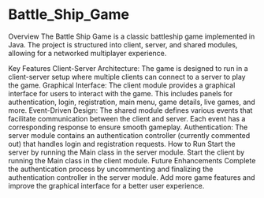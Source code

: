 # Battle_Ship_Game
Overview
The Battle Ship Game is a classic battleship game implemented in Java. The project is structured into client, server, and shared modules, allowing for a networked multiplayer experience.

Key Features
Client-Server Architecture: The game is designed to run in a client-server setup where multiple clients can connect to a server to play the game.
Graphical Interface: The client module provides a graphical interface for users to interact with the game. This includes panels for authentication, login, registration, main menu, game details, live games, and more.
Event-Driven Design: The shared module defines various events that facilitate communication between the client and server. Each event has a corresponding response to ensure smooth gameplay.
Authentication: The server module contains an authentication controller (currently commented out) that handles login and registration requests.
How to Run
Start the server by running the Main class in the server module.
Start the client by running the Main class in the client module.
Future Enhancements
Complete the authentication process by uncommenting and finalizing the authentication controller in the server module.
Add more game features and improve the graphical interface for a better user experience.
